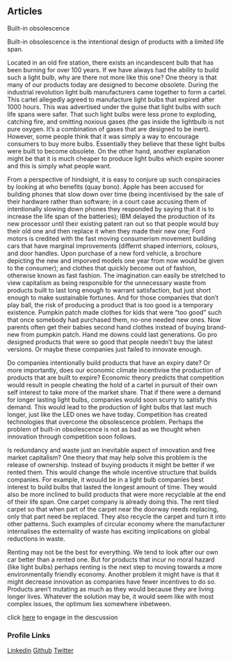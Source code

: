 ## Articles
Built-in obsolescence 

Built-in obsolescence is the intentional design of products with a limited life span. 

Located in an old fire station, there exists an incandescent bulb that has been burning for over 100 years. If we have always had the ability to build such a light bulb, why are there not more like this one? One theory is that many of our products today are designed to become obsolete. During the industrial revolution light bulb manufacturers came together to form a cartel. This cartel allegedly agreed to manufacture light bulbs that expired after 1000 hours. This was advertised under the guise that light bulbs with such life spans were safer. That such light bulbs were less prone to exploding, catching fire, and omitting noxious gases (the gas inside the lightbulb is not pure oxygen. It’s a combination of gases that are designed to be inert). However, some people think that it was simply a way to encourage consumers to buy more bulbs. Essentially they believe that these light bulbs were built to become obsolete. On the other hand, another explanation might be that it is much cheaper to produce light bulbs which expire sooner and this is simply what people want. 

From a perspective of hindsight, it is easy to conjure up such conspiracies by looking at who benefits (quay bono). Apple has been accused for building phones that slow down over time (being incentivised by the sale of their hardware rather than software; in a court case accusing them of intentionally slowing down phones they responded by saying that it is to increase the life span of the batteries); IBM delayed the production of its new processor until their existing patent ran out so that people would buy their old one and then replace it when they made their new one; Ford motors is credited with the fast moving consumerism movement building cars that have marginal improvements (differnt shaped interriors, colours, and door handles. Upon purchase of a new ford vehicle, a brochure depicting the new and imporved models one year from now would be given to the consumer); and clothes that quickly become out of fashion, otherwise known as fast fashion. The imagination can easily be stretched to view capitalism as being responsible for the unnecessary waste from products built to last long enough to warrant satisfaction, but just short enough to make sustainable fortunes. And for those companies that don’t play ball, the risk of producing a product that is too good is a temporary existence. Pumpkin patch made clothes for kids that were “too good” such that once somebody had purchased them, no-one needed new ones. Now parents often get their babies second hand clothes instead of buying brand-new from pumpkin patch. Hand me downs could last generations. Go pro designed products that were so good that people needn’t buy the latest versions. Or maybe these companies just failed to innovate enough. 

Do companies intentionally build products that have an expiry date? Or more importantly, does our economic climate incentivise the production of products that are built to expire? Economic theory predicts that competition would result in people cheating the hold of a cartel in pursuit of their own self interest to take more of the market share. That if there were a demand for longer lasting light bulbs, companies would soon scurry to satisfy this demand. This would lead to the production of light bulbs that last much longer, just like the LED ones we have today. Competition has created technologies that overcome the obsolescence problem. Perhaps the problem of built-in obsolescence is not as bad as we thought when innovation through competition soon follows.

Is redundancy and waste just an inevitable aspect of innovation and free market capitalism? One theory that may help solve this problem is the release of ownership. Instead of buying products it might be better if we rented them. This would change the whole incentive structure that builds companies. For example, it wouuld be in a light bulb companies best interest to build bulbs that lasted the longest amount of time. They would also be more inclined to build products that were more recyclable at the end of their life span. One carpet company is already doing this. The rent tiled carpet so that when part of the carpet near the doorway needs replacing, only that part need be replaced. They also recycle the carpet and turn it into other patterns. Such examples of circular economy where the manufacturer internalises the externality of waste has exciting implications on global reductions in waste. 

Renting may not be the best for everything. We tend to look after our own car better than a rented one. But for products that incur no moral hazard (like light bulbs) perhaps renting is the next step to moving towards a more environmentally friendly economy. Another problem it might have is that it might decrease innovation as companies have fewer incentives to do so. Products aren’t mutating as much as they would because they are living longer lives. Whatever the solution may be, it would seem like with most complex issues, the optimum lies somewhere inbetween.

click <a href="https://twitter.com/5impkin/status/1121549499300585473">here</a> to engage in the descussion

### Profile Links
<a href="https://www.linkedin.com/in/liamsimpkin/">Linkedin</a>
<a href="https://github.com/ljsimpkin">Github</a>
<a href="https://twitter.com/5impkin">Twitter</a>

